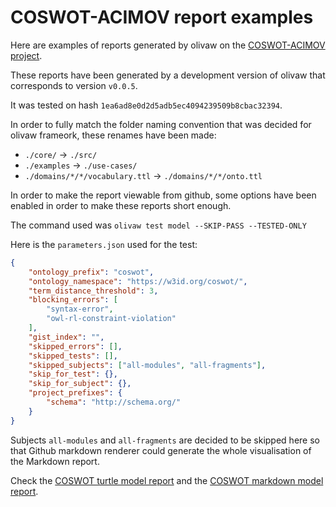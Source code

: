 # COSWOT-ACIMOV report examples

Here are examples of reports generated by olivaw on the [COSWOT-ACIMOV project](https://gitlab.com/coswot/coswot-acimov).

These reports have been generated by a development version of olivaw that corresponds to version `v0.0.5`.

It was tested on hash `1ea6ad8e0d2d5adb5ec4094239509b8cbac32394`.

In order to fully match the folder naming convention that was decided for olivaw frameork, these renames have been made:

* `./core/` -> `./src/`
* `./examples` -> `./use-cases/`
* `./domains/*/*/vocabulary.ttl` -> `./domains/*/*/onto.ttl`

In order to make the report viewable from github, some options have been enabled in order to make these reports short enough.

The command used was `olivaw test model --SKIP-PASS --TESTED-ONLY`

Here is the `parameters.json` used for the test:

```json
{
    "ontology_prefix": "coswot",
    "ontology_namespace": "https://w3id.org/coswot/",
    "term_distance_threshold": 3,
    "blocking_errors": [
        "syntax-error",
        "owl-rl-constraint-violation"
    ],
    "gist_index": "",
    "skipped_errors": [],
    "skipped_tests": [],
    "skipped_subjects": ["all-modules", "all-fragments"],
    "skip_for_test": {},
    "skip_for_subject": {},
    "project_prefixes": {
        "schema": "http://schema.org/"
    }
}
```

Subjects `all-modules` and `all-fragments` are decided to be skipped here so that Github markdown renderer could generate the whole visualisation of the Markdown report.

Check the [COSWOT turtle model report](./model-test-manual-NicoRobertIn-2024-06-06T11-25-56.ttl) and the [COSWOT markdown model report](./model-test-manual-NicoRobertIn-2024-06-06T11-25-56.md).